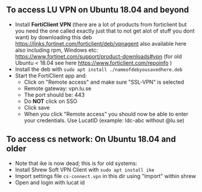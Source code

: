 ## To access LU VPN on Ubuntu 18.04 and beyond
* Install **FortiClient VPN** (there are a lot of products from forticlient but you need the one called exactly just that to not get alot of stuff you dont want) by downloading this deb  https://links.fortinet.com/forticlient/deb/vpnagent also available here also including rpm, Windows etc: https://www.fortinet.com/support/product-downloads#vpn 
(for old Ubuntu < 18.04 see here https://www.forticlient.com/repoinfo  )
* Install the deb with `sudo apt install ./nameofdebyousavedhere.deb`
* Start the FortiClient app and:
  * Click on "Remote access" and make sure "SSL-VPN" is selected 
  * Remote gateway: vpn.lu.se
  * The port should be: 443
  * Do **NOT** click on SSO
  * Click save
  * When you click "Remote access" you should now be able to enter your credentials. Use LucatID (example: ldc-abc without @lu.se)
  
## To access cs network: On Ubuntu 18.04 and older
* Note that ike is now dead; this is for old systems:
* Install Shrew Soft VPN Client with `sudo apt install ike`
* Import settings file `cs-connect.vpn` in this dir using "Import" within shrew
* Open and login with lucat id
